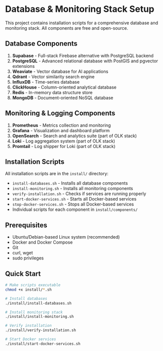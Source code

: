 # Database & Monitoring Stack Setup

This project contains installation scripts for a comprehensive database and monitoring stack. All components are free and open-source.

## Database Components

1. **Supabase** - Full-stack Firebase alternative with PostgreSQL backend
2. **PostgreSQL** - Advanced relational database with PostGIS and pgvector extensions
3. **Weaviate** - Vector database for AI applications
4. **Qdrant** - Vector similarity search engine
5. **InfluxDB** - Time-series database
6. **ClickHouse** - Column-oriented analytical database
7. **Redis** - In-memory data structure store
8. **MongoDB** - Document-oriented NoSQL database

## Monitoring & Logging Components

1. **Prometheus** - Metrics collection and monitoring
2. **Grafana** - Visualization and dashboard platform
3. **OpenSearch** - Search and analytics suite (part of OLK stack)
4. **Loki** - Log aggregation system (part of OLK stack)
5. **Promtail** - Log shipper for Loki (part of OLK stack)

## Installation Scripts

All installation scripts are in the `install/` directory:
- `install-databases.sh` - Installs all database components
- `install-monitoring.sh` - Installs all monitoring components
- `verify-installation.sh` - Checks if services are running properly
- `start-docker-services.sh` - Starts all Docker-based services
- `stop-docker-services.sh` - Stops all Docker-based services
- Individual scripts for each component in `install/components/`

## Prerequisites

- Ubuntu/Debian-based Linux system (recommended)
- Docker and Docker Compose
- Git
- curl, wget
- sudo privileges

## Quick Start

```bash
# Make scripts executable
chmod +x install/*.sh

# Install databases
./install/install-databases.sh

# Install monitoring stack
./install/install-monitoring.sh

# Verify installation
./install/verify-installation.sh

# Start Docker services
./install/start-docker-services.sh
```